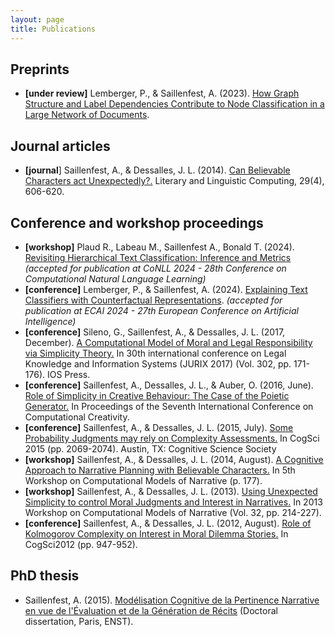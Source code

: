 ```yaml
---
layout: page
title: Publications
---
```


## Preprints
* **[under review]** Lemberger, P., & Saillenfest, A. (2023). [How Graph Structure and Label Dependencies Contribute to Node Classification in a Large Network of Documents](https://arxiv.org/abs/2304.01235).

## Journal articles
* **[journal**] Saillenfest, A., & Dessalles, J. L. (2014). [Can Believable Characters act Unexpectedly?.](https://academic.oup.com/dsh/article-abstract/29/4/606/982697) Literary and Linguistic Computing, 29(4), 606-620.

## Conference and workshop proceedings
* **[workshop]** Plaud R., Labeau M., Saillenfest A., Bonald T. (2024). [Revisiting Hierarchical Text Classification: Inference and Metrics](https://arxiv.org/abs/2410.01305) *(accepted for publication at CoNLL 2024 - 28th Conference on Computational Natural Language Learning)*
* **[conference]** Lemberger, P., & Saillenfest, A. (2024). [Explaining Text Classifiers with Counterfactual Representations](https://arxiv.org/abs/2402.00711). *(accepted for publication at ECAI 2024 - 27th European Conference on Artificial Intelligence)*
* **[conference]** Sileno, G., Saillenfest, A., & Dessalles, J. L. (2017, December). [A Computational Model of Moral and Legal Responsibility via Simplicity Theory.](https://ebooks.iospress.nl/publication/48059) In 30th international conference on Legal Knowledge and Information Systems (JURIX 2017) (Vol. 302, pp. 171-176). IOS Press.
* **[conference]** Saillenfest, A., Dessalles, J. L., & Auber, O. (2016, June). [Role of Simplicity in Creative Behaviour: The Case of the Poietic Generator.](http://www.computationalcreativity.net/iccc2016/wp-content/uploads/2016/01/Role-of-Simplicity-in-Creative-Behaviour.pdf) In Proceedings of the Seventh International Conference on Computational Creativity.
* **[conference]** Saillenfest, A., & Dessalles, J. L. (2015, July). [Some Probability Judgments may rely on Complexity Assessments.](https://cogsci.mindmodeling.org/2015/papers/0357/paper0357.pdf) In CogSci 2015 (pp. 2069-2074). Austin, TX: Cognitive Science Society
* **[workshop]** Saillenfest, A., & Dessalles, J. L. (2014, August). [A Cognitive Approach to Narrative Planning with Believable Characters.](https://d-nb.info/1056898585/34#page=189) In 5th Workshop on Computational Models of Narrative (p. 177).
* **[workshop]** Saillenfest, A., & Dessalles, J. L. (2013). [Using Unexpected Simplicity to control Moral Judgments and Interest in Narratives.](https://drops.dagstuhl.de/opus/volltexte/2013/4141/pdf/p214-saillenfest.pdf) In 2013 Workshop on Computational Models of Narrative (Vol. 32, pp. 214-227).
* **[conference]** Saillenfest, A., & Dessalles, J. L. (2012, August). [Role of Kolmogorov Complexity on Interest in Moral Dilemma Stories.](https://cogsci.mindmodeling.org/2012/papers/0172/paper0172.pdf) In CogSci2012 (pp. 947-952).

## PhD thesis
* Saillenfest, A. (2015). [Modélisation Cognitive de la Pertinence Narrative en vue de l'Évaluation et de la Génération de Récits](https://www.theses.fr/2015ENST0073) (Doctoral dissertation, Paris, ENST).
